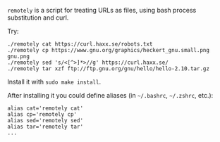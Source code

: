 `remotely` is a script for treating URLs as files, using bash process substitution and curl.

Try:
```
./remotely cat https://curl.haxx.se/robots.txt
./remotely cp https://www.gnu.org/graphics/heckert_gnu.small.png gnu.png
./remotely sed 's/<[^>]*>//g' https://curl.haxx.se/
./remotely tar xzf ftp://ftp.gnu.org/gnu/hello/hello-2.10.tar.gz
```

Install it with `sudo make install`.

After installing it you could define aliases (in `~/.bashrc`, `~/.zshrc`, etc.):
```
alias cat='remotely cat'
alias cp='remotely cp'
alias sed='remotely sed'
alias tar='remotely tar'
...
```
